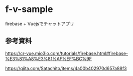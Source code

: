 # f-v-sample
firebase + Vuejsでチャットアプリ

## 参考資料
https://cr-vue.mio3io.com/tutorials/firebase.html#firebase-%E3%81%A8%E3%81%AF%EF%BC%9F

https://qiita.com/Satachito/items/4a00b402970d657a88f3